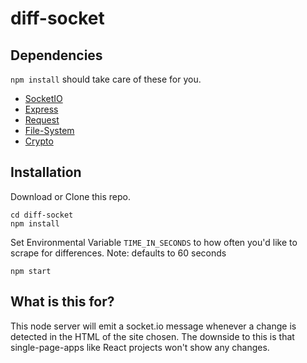 
# diff-socket

## Dependencies
```npm install``` should take care of these for you.
 - [SocketIO](https://github.com/socketio/socket.io)
 - [Express](https://github.com/expressjs/express)
 - [Request](https://github.com/request/request)
 - [File-System](https://github.com/douzi8/file-system)
 - [Crypto](https://github.com/npm/deprecate-holder)

## Installation
Download or Clone this repo.
```
cd diff-socket
npm install
```
Set Environmental Variable `TIME_IN_SECONDS` to how often you'd like to scrape for differences. Note: defaults to 60 seconds
```
npm start
```

## What is this for?

This node server will emit a socket.io message whenever a change is detected in the HTML of the site chosen.
The downside to this is that single-page-apps like React projects won't show any changes.
